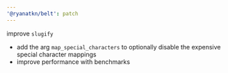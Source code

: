 ```yaml
---
'@ryanatkn/belt': patch
---
```


improve `slugify`

- add the arg `map_special_characters` to optionally disable the expensive special character mappings
- improve performance with benchmarks

